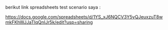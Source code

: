 berikut link spreadsheets test scenario saya : 

https://docs.google.com/spreadsheets/d/1YS_xJ6NQCV3Y5yQJeuxzuT8wmkFKhWJJaTIqQnIJr5k/edit?usp=sharing